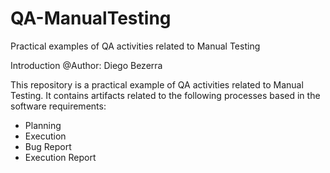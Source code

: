 # QA-ManualTesting
Practical examples of QA activities related to Manual Testing


Introduction
@Author: Diego Bezerra

This repository is a practical example of QA activities related to Manual Testing. 
It contains artifacts related to the following processes based in the software requirements: 
- Planning 
- Execution 
- Bug Report
- Execution Report 

